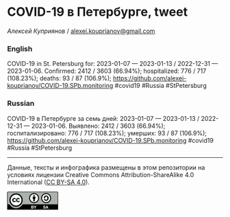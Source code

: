 COVID-19 в Петербурге, tweet
============================

*Алексей Куприянов* /
<a href="mailto:alexei.kouprianov@gmail.com" class="email">alexei.kouprianov@gmail.com</a>

### English

COVID-19 in St. Petersburg for: 2023-01-07 — 2023-01-13 / 2022-12-31 —
2023-01-06. Сonfirmed: 2412 / 3603 (66.94%); hospitalized: 776 / 717
(108.23%); deaths: 93 / 87 (106.9%);
<a href="https://github.com/alexei-kouprianov/COVID-19.SPb.monitoring" class="uri">https://github.com/alexei-kouprianov/COVID-19.SPb.monitoring</a>
\#covid19 \#Russia \#StPetersburg

### Russian

COVID-19 в Петербурге за семь дней: 2023-01-07 — 2023-01-13 / 2022-12-31
— 2023-01-06. Выявлено: 2412 / 3603 (66.94%); госпитализировано: 776 /
717 (108.23%); умерших: 93 / 87 (106.9%);
<a href="https://github.com/alexei-kouprianov/COVID-19.SPb.monitoring" class="uri">https://github.com/alexei-kouprianov/COVID-19.SPb.monitoring</a>
\#covid19 \#Russia \#StPetersburg

------------------------------------------------------------------------

Данные, тексты и инфографика размещены в этом репозитории на условиях
лицензии Creative Commons Attribution-ShareAlike 4.0 International ([CC
BY-SA 4.0](https://creativecommons.org/licenses/by-sa/4.0/)).

![](../misc/CC-BY-SA-icon.png "CC-BY-SA")
